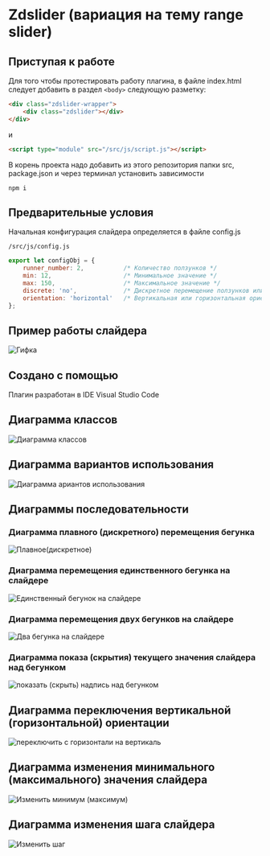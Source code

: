 # Zdslider (вариация на тему range slider)


## Приступая к работе

Для того чтобы протестировать работу плагина, в файле index.html следует добавить в раздел ```<body>``` следующую разметку:

```html
<div class="zdslider-wrapper">
    <div class="zdslider"></div>
</div>
```

и

```html
<script type="module" src="/src/js/script.js"></script>

```

В корень проекта надо добавить из этого репозитория папки src, package.json и через терминал установить зависимости

```
npm i
```

## Предварительные условия

Начальная конфигурация слайдера определяется в файле config.js

```
/src/js/config.js
```

```javascript
export let configObj = {
    runner_number: 2,           /* Количество ползунков */
    min: 12,                    /* Минимальное значение */
    max: 150,                   /* Максимальное значение */
    discrete: 'no',             /* Дискретное перемещение ползунков или нет */
    orientation: 'horizontal'   /* Вертикальная или горизонтальная ориентация слайдера */
};
```

## Пример работы слайдера

![Гифка](/src/slider_horizontal_optimized.gif)


## Создано с помощью

Плагин разработан в IDE Visual Studio Code

## Диаграмма классов

![Диаграмма классов](/out/src/uml/classes/сlasses(UML).png)

## Диаграмма вариантов использования

![Диаграмма ариантов использования](/out/src/uml/usecase/UseCaseDiagram.png)

## Диаграммы последовательности

### Диаграмма плавного (дискретного) перемещения бегунка

![Плавное(дискретное)](/out/src/uml/sequence_smooth/sequence_smooth.png)

### Диаграмма перемещения единственного бегунка на слайдере

![Единственный бегунок на слайдере](/out/src/uml/sequence_1runner/sequence_1runner.png)

### Диаграмма перемещения двух бегунков на слайдере

![Два бегунка на слайдере](/out/src/uml/sequence_2runners/sequence_2runners.png)

### Диаграмма показа (скрытия) текущего значения слайдера над бегунком

![показать (скрыть) надпись над бегунком](/out/src/uml/sequence_with_tip/sequence_with_tip.png)

## Диаграмма переключения вертикальной (горизонтальной) ориентации

![переключить с горизонтали на вертикаль](/out/src/uml/sequence_orientation/sequence_orientation.png)

## Диаграмма изменения минимального (максимального) значения слайдера
![Изменить минимум (максимум)](/out/src/uml/sequence_minmax/sequence_minmax.png)

## Диаграмма изменения шага слайдера
![Изменить шаг](/out/src/uml/sequence_step/sequence_step.png)